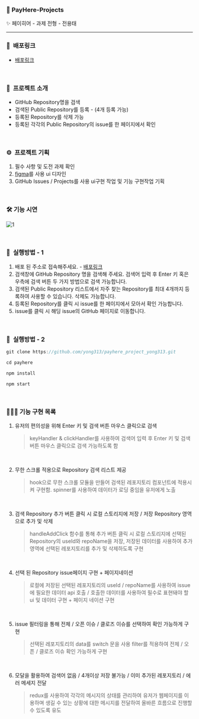 <br />

### 🎉  ****PayHere-Projects****
✨ 페이히어 - 과제 전형 - 전용태

---

### 🎁  배포링크

- [배포링크](https://625d71ef94cca85745062d6d--euphonious-halva-4e305d.netlify.app/)

<br />

### 💫  프로젝트 소개

- GitHub Repository명을 검색
- 검색된 Public Repository를 등록 - (4개 등록 가능)
- 등록된 Repository를 삭제 가능
- 등록된 각각의 Public Repository의 issue를 한 페이지에서 확인


<br />

### ⚙️  프로젝트 기획

1. 필수 사항 및 도전 과제 확인
2. [figma](https://www.figma.com/file/HV0V03BmPVqzCaerlrr61U/%ED%8E%98%EC%9D%B4%ED%9E%88%EC%96%B4-%2F-%EA%B3%BC%EC%A0%9C%EC%A0%84%ED%98%95-UI?node-id=0%3A1)를 사용 ui 디자인
3. GitHub Issues / Projects를 사용 ui구현 작업 및 기능 구현작업 기획

<br />

### 🛠 기능 시연 

![1](https://user-images.githubusercontent.com/85574104/163825498-05161329-4f0c-4271-839f-e070e84ad7b6.gif)

<br />

### 🔨  실행방법 - 1

1. 배포 된 주소로 접속해주세요. - [배포링크](https://625d71ef94cca85745062d6d--euphonious-halva-4e305d.netlify.app/)
2. 검색창에 GitHub Repository 명을 검색해 주세요. 검색어 입력 후 Enter 키 혹은 우측에 검색 버튼 두 가지 방법으로 검색 가능합니다.
3. 검색된 Public Repository 리스트에서 자주 찾는 Repository를 최대 4개까지 등록하여 사용할 수 있습니다. 삭제도 가능합니다.
4. 등록된 Repository를 클릭 시 issue를 한 페이지에서 모아서 확인 가능합니다.
5. issue를 클릭 시 해딩 issue의 GitHub 페이지로 이동합니다. 

<br />

### 🔧  실행방법 - 2


```jsx
git clone https://github.com/yong313/payhere_project_yong313.git

cd payhere

npm install

npm start
```

<br />

### 👨🏻‍💻 기능 구현 목록

1. 유저의 편의성을 위해 Enter 키 및 검색 버튼 마우스 클릭으로 검색

    >  keyHandler & clickHandler를 사용하여 검색어 입력 후 Enter 키 및 검색 버튼 마우스 클릭으로 검색 가능하도록 함
    
    <br />
    
2. 무한 스크롤 적용으로 Repository 검색 리스트 제공
    
    > hook으로 무한 스크롤 모듈을 만들어 검색된 레포지토리 컴포넌트에 적용시켜 구현함. spinner를 사용하여 데이터가 로딩 중임을 유저에게 노출
        
    <br />
    
3. 검색 Repository 추가 버튼 클릭 시 로컬 스토리지에 저장 / 저장 Repository 영역으로 추가 및 삭제

    > handleAddClick 함수를 통해 추가 버튼 클릭 시 로컬 스토리지에 선택된 Repository의 useId와 repoName을 저장, 저장된 데이터를 사용하여 추가 영역에 선택된 레포지토리를 추가 및 삭제하도록 구현
      
    <br />
    
4. 선택 된 Repository issue페이지 구현 + 페이지네이션
    
    > 로컬에 저장된 선택된 레포지토리의 useId / repoName를 사용하여 issue에 필요한 데이터 api 호출 / 호출한 데이터를 사용하여 필수로 표현돼야 할 ui 및 데이터 구현 + 페이지 네이션 구현  

    <br />
    
5. issue 필터링을 통해 전체 / 오픈 이슈 / 클로즈 이슈를 선택하여 확인 가능하게 구현
    
    > 선택된 레포지토리의 data를 switch 문을 사용 filter를 적용하여 전체 / 오픈 / 클로즈 이슈 확인 가능하게 구현
    
    <br />
    
6. 모달을 활용하여 검색어 없음 / 4개이상 저장 불가능 / 이미 추가된 레포지토리 / 에러 메세지 전달
    
    > redux를 사용하여 각각의 메시지의 상태를 관리하여 유저가 웹페이지를 이용하며 생길 수 있는 상황에 대한 메시지를 전달하여 올바른 흐름으로 진행할 수 있도록 유도

<br />    
